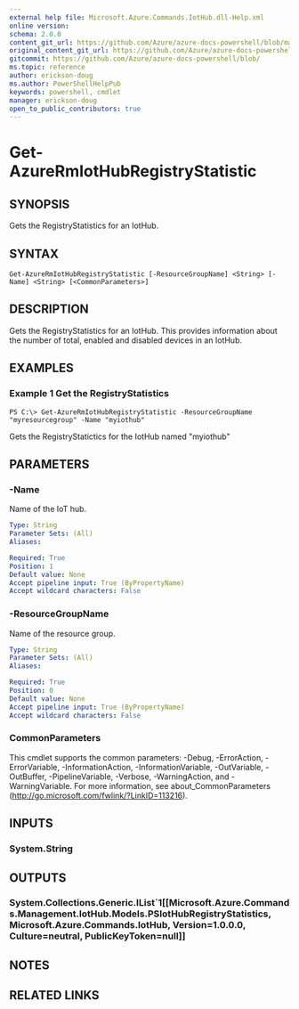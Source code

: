 ```yaml
---
external help file: Microsoft.Azure.Commands.IotHub.dll-Help.xml
online version:
schema: 2.0.0
content_git_url: https://github.com/Azure/azure-docs-powershell/blob/master/azureps-cmdlets-docs/ResourceManager/AzureRM.IoTHub/v1.4.0/Get-AzureRmIotHubRegistryStatistic.md
original_content_git_url: https://github.com/Azure/azure-docs-powershell/blob/master/azureps-cmdlets-docs/ResourceManager/AzureRM.IoTHub/v1.4.0/Get-AzureRmIotHubRegistryStatistic.md
gitcommit: https://github.com/Azure/azure-docs-powershell/blob/
ms.topic: reference
author: erickson-doug
ms.author: PowerShellHelpPub
keywords: powershell, cmdlet
manager: erickson-doug
open_to_public_contributors: true
---
```


# Get-AzureRmIotHubRegistryStatistic

## SYNOPSIS
Gets the RegistryStatistics for an IotHub.

## SYNTAX

```
Get-AzureRmIotHubRegistryStatistic [-ResourceGroupName] <String> [-Name] <String> [<CommonParameters>]
```

## DESCRIPTION
Gets the RegistryStatistics for an IotHub. This provides information about the number of total, enabled and disabled devices in an IotHub.

## EXAMPLES

### Example 1 Get the RegistryStatistics
```
PS C:\> Get-AzureRmIotHubRegistryStatistic -ResourceGroupName "myresourcegroup" -Name "myiothub"
```

Gets the RegistryStatictics for the IotHub named "myiothub"

## PARAMETERS

### -Name
Name of the IoT hub.

```yaml
Type: String
Parameter Sets: (All)
Aliases: 

Required: True
Position: 1
Default value: None
Accept pipeline input: True (ByPropertyName)
Accept wildcard characters: False
```

### -ResourceGroupName
Name of the resource group.

```yaml
Type: String
Parameter Sets: (All)
Aliases: 

Required: True
Position: 0
Default value: None
Accept pipeline input: True (ByPropertyName)
Accept wildcard characters: False
```

### CommonParameters
This cmdlet supports the common parameters: -Debug, -ErrorAction, -ErrorVariable, -InformationAction, -InformationVariable, -OutVariable, -OutBuffer, -PipelineVariable, -Verbose, -WarningAction, and -WarningVariable. For more information, see about_CommonParameters (http://go.microsoft.com/fwlink/?LinkID=113216).

## INPUTS

### System.String

## OUTPUTS

### System.Collections.Generic.IList`1[[Microsoft.Azure.Commands.Management.IotHub.Models.PSIotHubRegistryStatistics, Microsoft.Azure.Commands.IotHub, Version=1.0.0.0, Culture=neutral, PublicKeyToken=null]]

## NOTES

## RELATED LINKS

